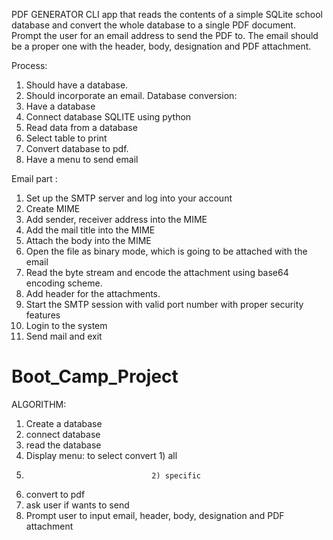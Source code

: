 

PDF GENERATOR
CLI app that reads the contents of a simple SQLite school database and convert the whole database to a single PDF document. Prompt the user for an email address to send the PDF to. The email should be a proper one with the header, body, designation and PDF attachment.


Process:
1)	Should have a database.
2)	Should incorporate an email.
Database conversion:
1)	Have a database
2)	Connect database SQLITE using python
3)	Read data from a database
4)	Select table to print
5)	Convert database to pdf.
6)	Have a menu to send email



Email part :
1)	Set up the SMTP server and log into your account
2)	Create MIME
3)	Add sender, receiver address into the MIME
4)	Add the mail title into the MIME
5)	Attach the body into the MIME
6)	Open the file as binary mode, which is going to be attached with the email
7)	Read the byte stream and encode the attachment using base64 encoding scheme.
8)	Add header for the attachments.
9)	Start the SMTP session with valid port number with proper security features
10)	Login to the system
11)	Send mail and exit
# Boot_Camp_Project



ALGORITHM:
  1) Create a database
  2) connect database
  3) read the database
  4) Display menu: to select convert 1) all 
  5)                                 2) specific
  6) convert to pdf
  7) ask user if wants to send
  8) Prompt user to input email, header, body, designation and PDF attachment






